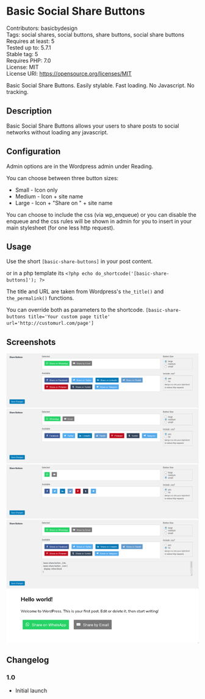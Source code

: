 # Basic Social Share Buttons
Contributors: basicbydesign  
Tags: social shares, social buttons, share buttons, social share buttons  
Requires at least: 5  
Tested up to: 5.7.1  
Stable tag: 5  
Requires PHP: 7.0  
License: MIT  
License URI: https://opensource.org/licenses/MIT  

Basic Social Share Buttons. Easily stylable. Fast loading. No Javascript. No tracking.  

## Description

Basic Social Share Buttons allows your users to share posts to social networks without loading any javascript.  

## Configuration

Admin options are in the Wordpress admin under Reading.  

You can choose between three button sizes:  
* Small - Icon only  
* Medium - Icon + site name  
* Large - Icon + "Share on " + site name  

You can choose to include the css (via wp_enqueue) or you can disable the enqueue and the css rules will be shown in admin for you to insert in your main stylesheet (for one less http request).  

## Usage 

Use the short `[basic-share-buttons]` in your post content.  

or in a php template its `<?php echo do_shortcode('[basic-share-buttons]'); ?>`  

The title and URL are taken from Wordpress's `the_title()` and `the_permalink()` functions.  

You can override both as parameters to the shortcode.
`[basic-share-buttons title='Your custom page title' url='http://customurl.com/page']`  

## Screenshots 
![Admin settings (Large buttons)](assets/screenshot-1.png)
![Admin settings (Medium buttons)](assets/screenshot-2.png)
![Admin settings (Small buttons)](assets/screenshot-3.png)
![Admin settings (CSS dumped to be included in your main stylesheet)](assets/screenshot-4.png)
![Buttons on page ](assets/screenshot-5.png)


## Changelog

### 1.0 
* Initial launch

